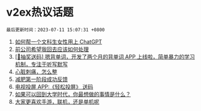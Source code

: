 # v2ex热议话题

`最后更新时间：2023-07-11 15:07:31 +0800`

1. [如何帮一个文科生女性用上 ChatGPT](https://www.v2ex.com/t/955532)
1. [前公司希望我回去应该如何处理](https://www.v2ex.com/t/955698)
1. [[🎁抽奖送码] 嗯背单词，开发了两个月的背单词 APP 上线啦，简单暴力的学习机制，专注于听写默写](https://www.v2ex.com/t/955717)
1. [心脏刺痛，怎么整](https://www.v2ex.com/t/955595)
1. [减肥第一阶段成功反馈](https://www.v2ex.com/t/955704)
1. [电视投屏 APP:《轻松投屏》 送码](https://www.v2ex.com/t/955598)
1. [如果可以回到大学时代，你最想做的事情是什么？](https://www.v2ex.com/t/955714)
1. [大家更喜欢手游，联机，还是单机呢](https://www.v2ex.com/t/955534)

